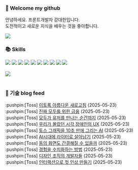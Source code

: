 ### 👋 Welcome my github

안녕하세요. 프론트개발자 강대한입니다.
<br>
도전적이고 새로운 지식을 배우는 것을 좋아합니다.

<!--
![header](https://capsule-render.vercel.app/api?type=Waving&color=auto&height=300&section=header&text=Welcome&fontAlignY=40&desc=KangDaeHan%20github%20&descSize=20&descAlignY=55&animation=fadeIn&fontSize=90)

**KangDaeHan/KangDaeHan** is a ✨ _special_ ✨ repository because its `README.md` (this file) appears on your GitHub profile.

Here are some ideas to get you started:

- 🔭 I’m currently working on ...
- 🌱 I’m currently learning ...
- 👯 I’m looking to collaborate on ...
- 🤔 I’m looking for help with ...
- 💬 Ask me about ...
- 📫 How to reach me: ...
- 😄 Pronouns: ...
- ⚡ Fun fact: ...
-->

<a href="https://twinfamily.github.io" target="_blank"><img src="https://img.shields.io/badge/Blog-121D33?style=flat-square&logo=blogger&logoColor=ffffff"/></a>

### :books: Skills
<a href="#" target="_blank"><img src="https://img.shields.io/badge/React-61DAFB?style=flat-square&logo=react&logoColor=ffffff"/></a>
<a href="#" target="_blank"><img src="https://img.shields.io/badge/Html5-E34F26?style=flat-square&logo=html5&logoColor=ffffff"/></a>
<a href="#" target="_blank"><img src="https://img.shields.io/badge/Javascript-F7DF1E?style=flat-square&logo=javascript&logoColor=ffffff"/></a>
<a href="#" target="_blank"><img src="https://img.shields.io/badge/Cssmodules-000000?style=flat-square&logo=cssmodules&logoColor=ffffff"/></a>
<a href="#" target="_blank"><img src="https://img.shields.io/badge/Node.js-339933?style=flat-square&logo=nodedotjs&logoColor=ffffff"/></a>
<a href="#" target="_blank"><img src="https://img.shields.io/badge/Typescript-3178C6?style=flat-square&logo=typescript&logoColor=ffffff"/></a>
<a href="#" target="_blank"><img src="https://img.shields.io/badge/Git-F05032?style=flat-square&logo=git&logoColor=ffffff"/></a>
<a href="#" target="_blank"><img src="https://img.shields.io/badge/Gitlab-FC6D26?style=flat-square&logo=gitlab&logoColor=ffffff"/></a>
<a href="#" target="_blank"><img src="https://img.shields.io/badge/Webpack-8DD6F9?style=flat-square&logo=webpack&logoColor=ffffff"/></a>
<a href="#" target="_blank"><img src="https://img.shields.io/badge/Vite-646CFF?style=flat-square&logo=vite&logoColor=ffffff"/></a>
<br><br>
<img src="https://github-readme-stats.vercel.app/api/top-langs/?username=KangDaeHan&layout=compact">
<br><br>
### :round_pushpin: 기술 blog feed
<!-- BLOG-POST-LIST:START --><div>:pushpin:[Toss] <a target="_blank" href="https://toss.tech/article/36801">이토록 아름다운 새로고침</a> (2025-05-23)</div><div>:pushpin:[Toss] <a target="_blank" href="https://toss.tech/article/36805">진짜 모두를 위한 금융</a> (2025-05-23)</div><div>:pushpin:[Toss] <a target="_blank" href="https://toss.tech/article/36803">모두가 유저를 만나는 순간까지</a> (2025-05-23)</div><div>:pushpin:[Toss] <a target="_blank" href="https://toss.tech/article/36799">우리가 몰랐던 시각 장애인의 UX</a> (2025-05-23)</div><div>:pushpin:[Toss] <a target="_blank" href="https://toss.tech/article/36785">토스 그래픽을 10초 만에 그리는 AI</a> (2025-05-23)</div><div>:pushpin:[Toss] <a target="_blank" href="https://toss.tech/article/36789">AI시대에 라이터로 살아남기</a> (2025-05-23)</div><div>:pushpin:[Toss] <a target="_blank" href="https://toss.tech/article/36787">동의 화면도 간결해질 수 있을까</a> (2025-05-23)</div><div>:pushpin:[Toss] <a target="_blank" href="https://toss.tech/article/36793">경험을 수치화하는 방법</a> (2025-05-23)</div><div>:pushpin:[Toss] <a target="_blank" href="https://toss.tech/article/36795">디자인 조직의 개발자들</a> (2025-05-23)</div><div>:pushpin:[Toss] <a target="_blank" href="https://toss.tech/article/36797">인터랙션으로 첫 인상 만들기</a> (2025-05-23)</div><!-- BLOG-POST-LIST:END -->

<!-- ![Anurag's GitHub stats](https://github-readme-stats.vercel.app/api?username=KangDaeHan&show_icons=true&theme=radical) -->
